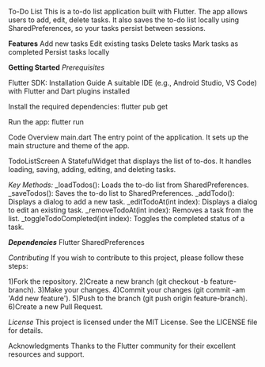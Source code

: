 To-Do List
This is a to-do list application built with Flutter. The app allows users to add, edit, delete tasks. It also saves the to-do list locally using SharedPreferences, so your tasks persist between sessions.

**Features**
Add new tasks
Edit existing tasks
Delete tasks
Mark tasks as completed
Persist tasks locally


**Getting Started**
*Prerequisites*

Flutter SDK: Installation Guide
A suitable IDE (e.g., Android Studio, VS Code) with Flutter and Dart plugins installed

Install the required dependencies:
flutter pub get

Run the app:
flutter run

Code Overview
main.dart
The entry point of the application. It sets up the main structure and theme of the app.

TodoListScreen
A StatefulWidget that displays the list of to-dos. It handles loading, saving, adding, editing, and deleting tasks.

*Key Methods:*
_loadTodos(): Loads the to-do list from SharedPreferences.
_saveTodos(): Saves the to-do list to SharedPreferences.
_addTodo(): Displays a dialog to add a new task.
_editTodoAt(int index): Displays a dialog to edit an existing task.
_removeTodoAt(int index): Removes a task from the list.
_toggleTodoCompleted(int index): Toggles the completed status of a task.

***Dependencies***
Flutter
SharedPreferences

*Contributing*
If you wish to contribute to this project, please follow these steps:

1)Fork the repository.
2)Create a new branch (git checkout -b feature-branch).
3)Make your changes.
4)Commit your changes (git commit -am 'Add new feature').
5)Push to the branch (git push origin feature-branch).
6)Create a new Pull Request.

*License*
This project is licensed under the MIT License. See the LICENSE file for details.

Acknowledgments
Thanks to the Flutter community for their excellent resources and support.
